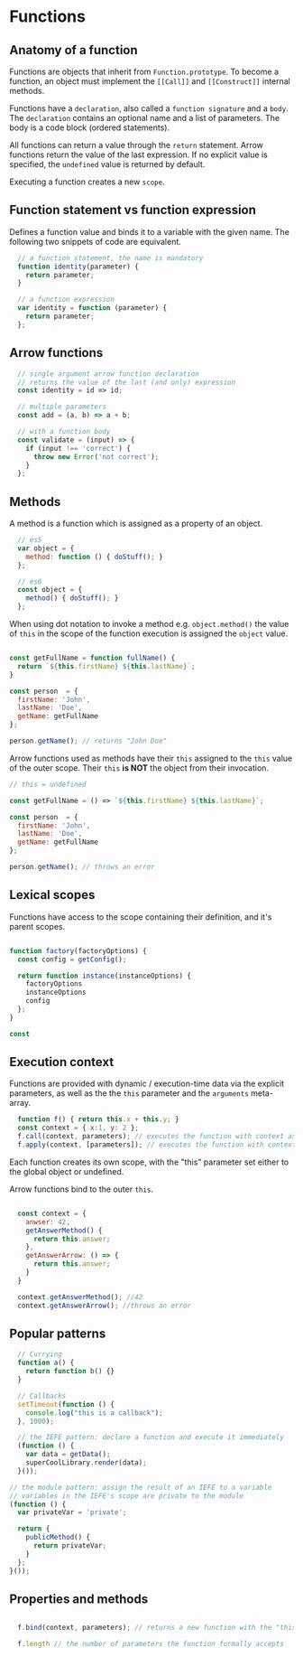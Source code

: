 # Functions

## Anatomy of a function

Functions are objects that inherit from `Function.prototype`.
To become a function, an object must implement
the `[[Call]]` and `[[Construct]]` internal methods.

Functions have a `declaration`, also called a `function signature` and a `body`.
The `declaration` contains an optional name and a list of parameters.
The body is a code block (ordered statements).

All functions can return a value through the `return` statement.
Arrow functions return the value of the last expression.
If no explicit value is specified, the `undefined` value is returned by default.

Executing a function creates a new `scope`.

## Function statement vs function expression

Defines a function value and binds it to a variable with the given name.
The following two snippets of code are equivalent.

```javascript
  // a function statement, the name is mandatory
  function identity(parameter) {
    return parameter;
  }
```

```javascript
  // a function expression
  var identity = function (parameter) {
    return parameter;
  };
```

## Arrow functions

```javascript
  // single argument arrow function declaration
  // returns the value of the last (and only) expression
  const identity = id => id;

  // multiple parameters
  const add = (a, b) => a + b;

  // with a function body
  const validate = (input) => {
    if (input !== 'correct') {
      throw new Error('not correct');
    }
  };
```

## Methods

A method is a function which is assigned as a property of an object.

```javascript
  // es5
  var object = {
    method: function () { doStuff(); }
  };

  // es6
  const object = {
    method() { doStuff(); }
  };
```

When using dot notation to invoke a method e.g. `object.method()`
the value of `this` in the scope of the function execution
is assigned the `object` value.

```javascript

const getFullName = function fullName() {
  return `${this.firstName} ${this.lastName}`;
}

const person  = {
  firstName: 'John',
  lastName: 'Doe',
  getName: getFullName
};

person.getName(); // returns "John Doe"

```

Arrow functions used as methods have their `this` assigned to the `this` value of the outer scope.
Their `this` **is NOT** the object from their invocation.

```javascript
// this = undefined

const getFullName = () => `${this.firstName} ${this.lastName}`;

const person  = {
  firstName: 'John',
  lastName: 'Doe',
  getName: getFullName
};

person.getName(); // throws an error

```

## Lexical scopes

Functions have access to the scope containing their definition,
and it's parent scopes.

```javascript

function factory(factoryOptions) {
  const config = getConfig();

  return function instance(instanceOptions) {
    factoryOptions 
    instanceOptions
    config
  };
}

const

```

## Execution context

Functions are provided with dynamic / execution-time data via the explicit parameters,
as well as the the `this` parameter and the `arguments` meta-array.

```javascript
  function f() { return this.x + this.y; }
  const context = { x:1, y: 2 };
  f.call(context, parameters); // executes the function with context as the "this" argument
  f.apply(context, [parameters]); // executes the function with context as the "this" argument

```
Each function creates its own scope,
with the "this" parameter set either to the global object or undefined.

Arrow functions bind to the outer `this`.

```javascript

  const context = {
    anwser: 42,
    getAnswerMethod() {
      return this.answer;
    },
    getAnswerArrow: () => {
      return this.answer;  
    }
  }

  context.getAnswerMethod(); //42
  context.getAnswerArrow(); //throws an error
```

## Popular patterns

```javascript
  // Currying
  function a() {
    return function b() {}
  }

```

```javascript
  // Callbacks
  setTimeout(function () {
    console.log("this is a callback");
  }, 1000);
```


```javascript
  // the IEFE pattern: declare a function and execute it immediately
  (function () {
    var data = getData();
    superCoolLibrary.render(data);
  }());

// the module pattern: assign the result of an IEFE to a variable
// variables in the IEFE's scope are private to the module
(function () {
  var privateVar = 'private';

  return {
    publicMethod() {
      return privateVar;
    }
  };
}());
```

## Properties and methods

```javascript

  f.bind(context, parameters); // returns a new function with the "this" argument pre-set to context

  f.length // the number of parameters the function formally accepts

```
